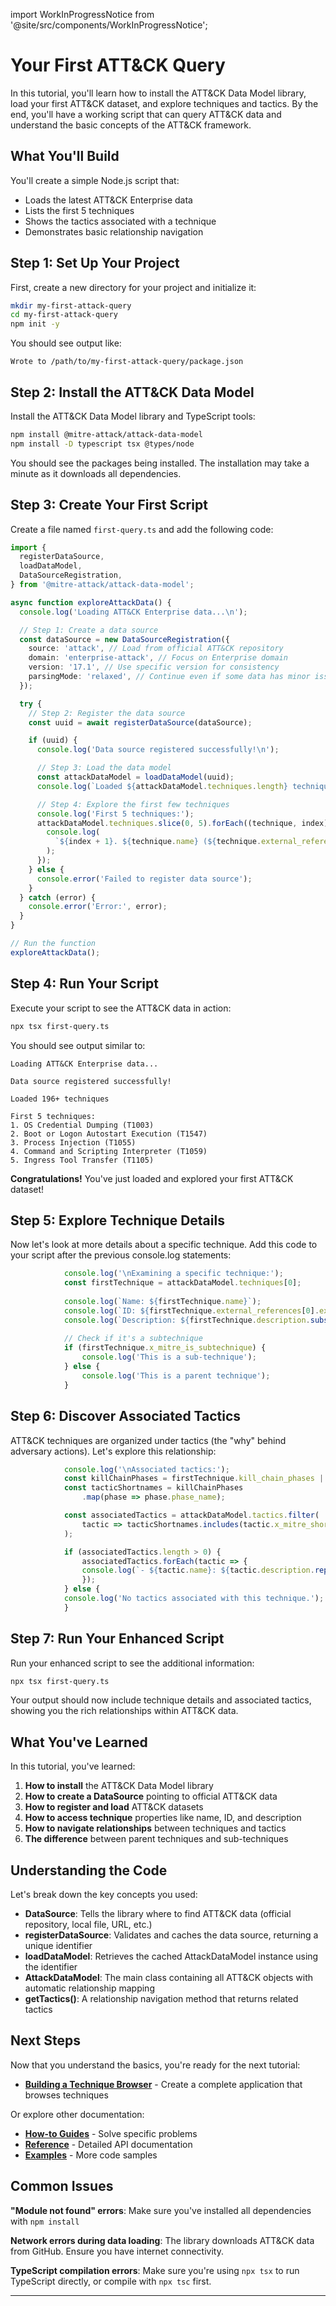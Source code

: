 import WorkInProgressNotice from '@site/src/components/WorkInProgressNotice';

# Your First ATT&CK Query

<WorkInProgressNotice />

In this tutorial, you'll learn how to install the ATT&CK Data Model library, load your first ATT&CK dataset, and explore techniques and tactics. By the end, you'll have a working script that can query ATT&CK data and understand the basic concepts of the ATT&CK framework.

## What You'll Build

You'll create a simple Node.js script that:

- Loads the latest ATT&CK Enterprise data
- Lists the first 5 techniques
- Shows the tactics associated with a technique
- Demonstrates basic relationship navigation

## Step 1: Set Up Your Project

First, create a new directory for your project and initialize it:

```bash
mkdir my-first-attack-query
cd my-first-attack-query
npm init -y
```

You should see output like:

```shell
Wrote to /path/to/my-first-attack-query/package.json
```

## Step 2: Install the ATT&CK Data Model

Install the ATT&CK Data Model library and TypeScript tools:

```bash
npm install @mitre-attack/attack-data-model
npm install -D typescript tsx @types/node
```

You should see the packages being installed. The installation may take a minute as it downloads all dependencies.

## Step 3: Create Your First Script

Create a file named `first-query.ts` and add the following code:

```typescript
import {
  registerDataSource,
  loadDataModel,
  DataSourceRegistration,
} from '@mitre-attack/attack-data-model';

async function exploreAttackData() {
  console.log('Loading ATT&CK Enterprise data...\n');

  // Step 1: Create a data source
  const dataSource = new DataSourceRegistration({
    source: 'attack', // Load from official ATT&CK repository
    domain: 'enterprise-attack', // Focus on Enterprise domain
    version: '17.1', // Use specific version for consistency
    parsingMode: 'relaxed', // Continue even if some data has minor issues
  });

  try {
    // Step 2: Register the data source
    const uuid = await registerDataSource(dataSource);

    if (uuid) {
      console.log('Data source registered successfully!\n');

      // Step 3: Load the data model
      const attackDataModel = loadDataModel(uuid);
      console.log(`Loaded ${attackDataModel.techniques.length} techniques\n`);

      // Step 4: Explore the first few techniques
      console.log('First 5 techniques:');
      attackDataModel.techniques.slice(0, 5).forEach((technique, index) => {
        console.log(
          `${index + 1}. ${technique.name} (${technique.external_references[0].external_id})`,
        );
      });
    } else {
      console.error('Failed to register data source');
    }
  } catch (error) {
    console.error('Error:', error);
  }
}

// Run the function
exploreAttackData();
```

## Step 4: Run Your Script

Execute your script to see the ATT&CK data in action:

```bash
npx tsx first-query.ts
```

You should see output similar to:

```shell
Loading ATT&CK Enterprise data...

Data source registered successfully!

Loaded 196+ techniques

First 5 techniques:
1. OS Credential Dumping (T1003)
2. Boot or Logon Autostart Execution (T1547)
3. Process Injection (T1055)
4. Command and Scripting Interpreter (T1059)
5. Ingress Tool Transfer (T1105)
```

**Congratulations!** You've just loaded and explored your first ATT&CK dataset!

## Step 5: Explore Technique Details

Now let's look at more details about a specific technique. Add this code to your script after the previous console.log statements:

```typescript
            console.log('\nExamining a specific technique:');
            const firstTechnique = attackDataModel.techniques[0];
            
            console.log(`Name: ${firstTechnique.name}`);
            console.log(`ID: ${firstTechnique.external_references[0].external_id}`);
            console.log(`Description: ${firstTechnique.description.substring(0, 100)}...`);
            
            // Check if it's a subtechnique
            if (firstTechnique.x_mitre_is_subtechnique) {
                console.log('This is a sub-technique');
            } else {
                console.log('This is a parent technique');
            }
```

## Step 6: Discover Associated Tactics

ATT&CK techniques are organized under tactics (the "why" behind adversary actions). Let's explore this relationship:

```typescript
            console.log('\nAssociated tactics:');
            const killChainPhases = firstTechnique.kill_chain_phases || [];
            const tacticShortnames = killChainPhases
                .map(phase => phase.phase_name);

            const associatedTactics = attackDataModel.tactics.filter(
                tactic => tacticShortnames.includes(tactic.x_mitre_shortname)
            );

            if (associatedTactics.length > 0) {
                associatedTactics.forEach(tactic => {
                console.log(`- ${tactic.name}: ${tactic.description.replace(/\n/g, ' ').substring(0, 60)}...`);
                });
            } else {
            console.log('No tactics associated with this technique.');
            }
```

## Step 7: Run Your Enhanced Script

Run your enhanced script to see the additional information:

```bash
npx tsx first-query.ts
```

Your output should now include technique details and associated tactics, showing you the rich relationships within ATT&CK data.

## What You've Learned

In this tutorial, you've learned:

1. **How to install** the ATT&CK Data Model library
2. **How to create a DataSource** pointing to official ATT&CK data
3. **How to register and load** ATT&CK datasets
4. **How to access technique** properties like name, ID, and description
5. **How to navigate relationships** between techniques and tactics
6. **The difference** between parent techniques and sub-techniques

## Understanding the Code

Let's break down the key concepts you used:

- **DataSource**: Tells the library where to find ATT&CK data (official repository, local file, URL, etc.)
- **registerDataSource**: Validates and caches the data source, returning a unique identifier
- **loadDataModel**: Retrieves the cached AttackDataModel instance using the identifier
- **AttackDataModel**: The main class containing all ATT&CK objects with automatic relationship mapping
- **getTactics()**: A relationship navigation method that returns related tactics

## Next Steps

Now that you understand the basics, you're ready for the next tutorial:

- **[Building a Technique Browser](./technique-browser)** - Create a complete application that browses techniques

Or explore other documentation:

- **[How-to Guides](../how-to-guides/)** - Solve specific problems
- **[Reference](../reference/)** - Detailed API documentation
- **[Examples](https://github.com/mitre-attack/attack-data-model/tree/main/examples)** - More code samples

## Common Issues

**"Module not found" errors**: Make sure you've installed all dependencies with `npm install`

**Network errors during data loading**: The library downloads ATT&CK data from GitHub. Ensure you have internet connectivity.

**TypeScript compilation errors**: Make sure you're using `npx tsx` to run TypeScript directly, or compile with `npx tsc` first.

---
